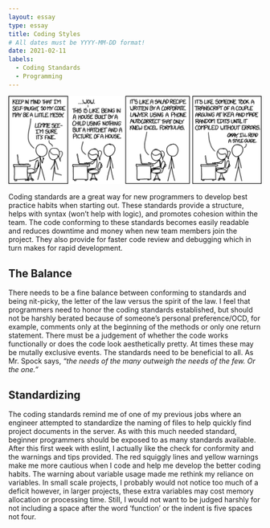 ```yaml
---
layout: essay
type: essay
title: Coding Styles
# All dates must be YYYY-MM-DD format!
date: 2021-02-11
labels:
  - Coding Standards
  - Programming
---
```


<img class="ui  right spaced image" src="../images/codequality.png">

Coding standards are a great way for new programmers to develop best practice habits when starting out. These standards provide a structure, helps with syntax (won’t help with logic), and promotes cohesion within the team. The code conforming to these standards becomes easily readable and reduces downtime and money when new team members join the project. They also provide for faster code review and debugging which in turn makes for rapid development.

## The Balance
There needs to be a fine balance between conforming to standards and being nit-picky, the letter of the law versus the spirit of the law. I feel that programmers need to honor the coding standards established, but should not be harshly berated because of someone’s personal preference/OCD, for example, comments only at the beginning of the methods or only one return statement. There must be a judgement of whether the code works functionally or does the code look aesthetically pretty. At times these may be mutally exclusive events. The standards need to be beneficial to all. As Mr. Spock says, *“the needs of the many outweigh the needs of the few. Or the one.”*

## Standardizing
The coding standards remind me of one of my previous jobs where an engineer attempted to standardize the naming of files to help quickly find project documents in the server. As with this much needed standard, beginner programmers should be exposed to as many standards available. After this first week with eslint, I actually like the check for conformity and the warnings and tips provided. The red squiggly lines and yellow warnings make me more cautious when I code and help me develop the better coding habits. The warning about variable usage made me rethink my reliance on variables. In small scale projects, I probably would not notice too much of a deficit however, in larger projects, these extra variables may cost memory allocation or processing time. Still, I would not want to be judged harshly for not including a space after the word ‘function’ or the indent is five spaces not four.
